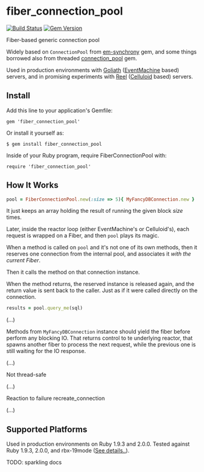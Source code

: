 fiber_connection_pool
=====================

[![Build Status](https://secure.travis-ci.org/rubencaro/fiber_connection_pool.png?branch=master)](http://travis-ci.org/rubencaro/fiber_connection_pool)
[![Gem Version](https://badge.fury.io/rb/fiber_connection_pool.png)](http://rubygems.org/gems/fiber_connection_pool)

Fiber-based generic connection pool

Widely based on `ConnectionPool`
from [em-synchrony](https://github.com/igrigorik/em-synchrony) gem, and
some things borrowed also from
threaded [connection_pool](https://github.com/mperham/connection_pool) gem.

Used in production environments
with [Goliath](https://github.com/postrank-labs/goliath)
([EventMachine](https://github.com/eventmachine/eventmachine) based) servers,
and in promising experiments with
[Reel](https://github.com/celluloid/reel)
([Celluloid](http://celluloid.io/) based) servers.

Install
----------------

Add this line to your application's Gemfile:

    gem 'fiber_connection_pool'

Or install it yourself as:

    $ gem install fiber_connection_pool

Inside of your Ruby program, require FiberConnectionPool with:

    require 'fiber_connection_pool'
    
How It Works
-------------------

```  ruby
pool = FiberConnectionPool.new(:size => 5){ MyFancyDBConnection.new }
```

It just keeps an array holding the result of running 
the given block _size_ times.

Later, inside the reactor loop (either EventMachine's or Celluloid's),
each request is wrapped on a Fiber, and then `pool` plays its magic.

When a method is called on `pool` and it's not one of its own methods,
then it reserves one connection from the internal pool, 
and associates it _with the current Fiber_.

Then it calls the method on that connection instance.

When the method returns, the reserved instance is released again, and 
the return value is sent back to the caller. Just as if it were called
directly on the connection.

``` ruby
results = pool.query_me(sql)
```

(...)

Methods from `MyFancyDBConnection` instance should yield the fiber before 
perform any blocking IO. That returns control to te underlying reactor, 
that spawns another fiber to process the next request, while the previous 
one is still waiting for the IO response.

(...)

Not thread-safe

(...)

Reaction to failure
recreate_connection

(...)

Supported Platforms
-------------------

Used in production environments on Ruby 1.9.3 and 2.0.0.
Tested against Ruby 1.9.3, 2.0.0, and rbx-19mode ([See details..](http://travis-ci.org/rubencaro/fiber_connection_pool)).

TODO: sparkling docs
